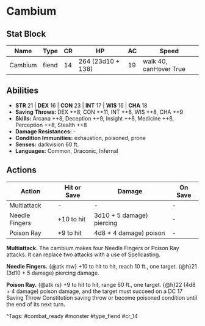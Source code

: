 # Cambium

## Stat Block

| Name | Type | CR | HP | AC | Speed |
|------|------|----|----|----|-------|
| Cambium | fiend | 14 | 264 (23d10 + 138) | 19 | walk 40, canHover True |

## Abilities

- **STR** 21 | **DEX** 16 | **CON** 23 | **INT** 17 | **WIS** 16 | **CHA** 18
- **Saving Throws:** DEX ++8, CON ++11, INT ++8, WIS ++8, CHA ++9  
- **Skills:** Arcana ++8, Deception ++9, Insight ++8, Medicine ++8, Perception ++8, Stealth ++8  
- **Damage Resistances:** -  
- **Condition Immunities:** exhaustion, poisoned, prone  
- **Senses:** darkvision 60 ft.  
- **Languages:** Common, Draconic, Infernal


## Actions

| Action | Hit or Save | Damage | On Save |
|--------|--------------|--------|----------|
| Multiattack | - | - | - |
| Needle Fingers | +10 to hit | 3d10 + 5 damage) piercing | - |
| Poison Ray | +9 to hit | 4d8 + 4 damage) poison | - |

**Multiattack.** The cambium makes four Needle Fingers or Poison Ray attacks. It can replace two attacks with a use of Spellcasting.

**Needle Fingers.** {@atk mw} +10 to hit to hit, reach 10 ft., one target. {@h}21 (3d10 + 5 damage) piercing damage.

**Poison Ray.** {@atk rs} +9 to hit to hit, range 60 ft., one target. {@h}22 (4d8 + 4 damage) poison damage, and the target must succeed on a DC 17 Saving Throw Constitution saving throw or become poisoned condition until the end of its next turn.


^Tags: #combat_ready #monster #type_fiend #cr_14